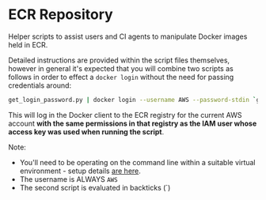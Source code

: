# ECR Repository

Helper scripts to assist users and CI agents to manipulate Docker images held in ECR.

Detailed instructions are provided within the script files themselves, however in general it's expected that you will combine two scripts as follows in order to effect a `docker login` without the need for passing credentials around:

```bash
get_login_password.py | docker login --username AWS --password-stdin `get_ecr_registry_uri.py`
```

This will log in the Docker client to the ECR registry for the current AWS account **with the same permissions in that registry as the IAM user whose access key was used when running the script**.

Note: 
* You'll need to be operating on the command line within a suitable virtual environment - setup details [are here](../README.md).
* The username is ALWAYS `AWS`
* The second script is evaluated in backticks (`)
